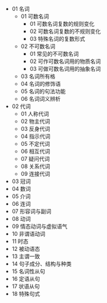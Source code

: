 - 01 名词
    - 01 可数名词
        - 01 可数名词复数的规则变化
        - 02 可数名词复数的不规则变化
        - 03 特殊名词的复数形式
    - 02 不可数名词
        - 01 常见的不可数名词
        - 02 可作可数名词用的物质名词
        - 03 可做可数名词用的抽象名词
    - 03 名词所有格
    - 04 名词的修饰语
    - 05 名词的句法功能
    - 06 名词词义辨析
- 02 代词
    - 01 人称代词
    - 02 物主代词
    - 03 反身代词
    - 04 指示代词
    - 05 不定代词
    - 06 相互代词
    - 07 疑问代词
    - 08 关系代词
    - 09 连接代词
- 03 冠词
- 04 数词
- 05 介词
- 06 连词
- 07 形容词与副词
- 08 动词
- 09 情态动词与虚拟语气
- 10 非谓语动词
- 11 时态
- 12 被动语态
- 13 主谓一致
- 14 句子成分、结构与种类
- 15 名词性从句
- 16 定语从句
- 17 状语从句
- 18 特殊句式